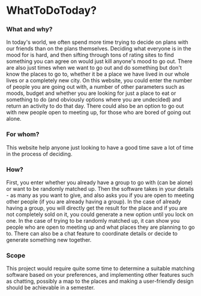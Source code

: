# WhatToDoToday?

### What and why?

In today's world, we often spend more time trying to decide on plans with our friends than on the plans themselves. Deciding what everyone is in the mood for is hard, and then sifting through tons of rating sites to find something you can agree on would just kill anyone's mood to go out. There are also just times when we want to go out and do something but don't know the places to go to, whether it be a place we have lived in our whole lives or a completely new city. On this website, you could enter the number of people you are going out with, a number of other parameters such as moods, budget and whether you are looking for just a place to eat or something to do (and obviously options where you are undecided) and return an activity to do that day. There could also be an option to go out with new people open to meeting up, for those who are bored of going out alone.

### For whom?

This website help anyone just looking to have a good time save a lot of time in the process of deciding.

### How?

First, you enter whether you already have a group to go with (can be alone) or want to be randomly matched up. Then the software takes in your details - as many as you want to give, and also asks you if you are open to meeting other people (if you are already having a group). In the case of already having a group, you will directly get the result for the place and if you are not completely sold on it, you could generate a new option until you lock on one. In the case of trying to be randomly matched up, it can show you people who are open to meeting up and what places they are planning to go to. There can also be a chat feature to coordinate details or decide to generate something new together.

### Scope

This project would require quite some time to determine a suitable matching software based on your preferences, and implementing other features such as chatting, possibly a map to the places and making a user-friendly design should be achievable in a semester.
